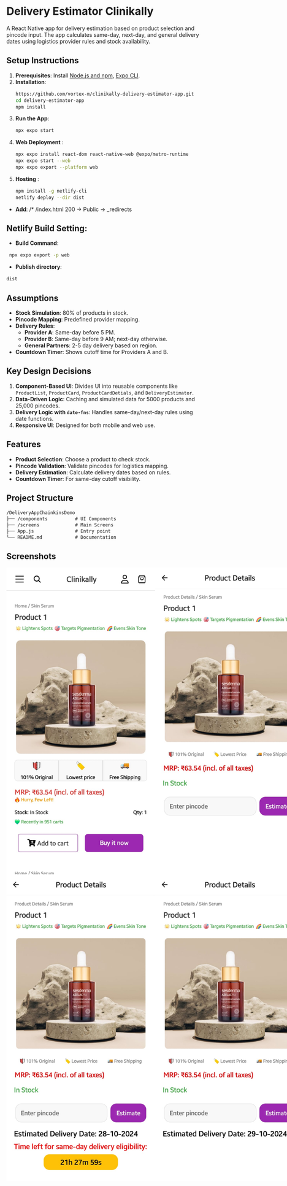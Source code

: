 
# Delivery Estimator Clinikally

A React Native app for delivery estimation based on product selection and pincode input. The app calculates same-day, next-day, and general delivery dates using logistics provider rules and stock availability.

## Setup Instructions

1. **Prerequisites**: Install [Node.js and npm](https://nodejs.org/), [Expo CLI](https://docs.expo.dev/get-started/installation/).
2. **Installation**:
   ```bash
   https://github.com/vortex-m/clinikally-delivery-estimator-app.git
   cd delivery-estimator-app
   npm install
   ```
3. **Run the App**:
   ```bash
   npx expo start
   ```
4. **Web Deployment** :
    ```bash
    npx expo install react-dom react-native-web @expo/metro-runtime
    npx expo start --web
    npx expo export --platform web
    ```
5. **Hosting** :
   ```bash
   npm install -g netlify-cli
   netlify deploy --dir dist
   ```
 - **Add**: /*    /index.html   200 -> Public -> _redirects

## **Netlify Build Setting**:
   - **Build Command**:
   ```bash
    npx expo export -p web
   ```
   - **Publish directory**:
   ```bash
   dist
   ```

## Assumptions

- **Stock Simulation**: 80% of products in stock.
- **Pincode Mapping**: Predefined provider mapping.
- **Delivery Rules**:
  - **Provider A**: Same-day before 5 PM.
  - **Provider B**: Same-day before 9 AM; next-day otherwise.
  - **General Partners**: 2-5 day delivery based on region.
- **Countdown Timer**: Shows cutoff time for Providers A and B.

## Key Design Decisions

1. **Component-Based UI**: Divides UI into reusable components like `ProductList`, `ProductCard`, `ProductCardDetials`, and `DeliveryEstimator`.
2. **Data-Driven Logic**: Caching and simulated data for 5000 products and 25,000 pincodes.
3. **Delivery Logic with `date-fns`**: Handles same-day/next-day rules using date functions.
4. **Responsive UI**: Designed for both mobile and web use.

## Features

- **Product Selection**: Choose a product to check stock.
- **Pincode Validation**: Validate pincodes for logistics mapping.
- **Delivery Estimation**: Calculate delivery dates based on rules.
- **Countdown Timer**: For same-day cutoff visibility.
  
## Project Structure

```
/DeliveryAppChainkinsDemo
├── /components          # UI Components
├── /screens             # Main Screens
├── App.js               # Entry point
└── README.md            # Documentation
```
## Screenshots

<div style="display: flex; justify-content: space-between;">
  <img src="https://raw.githubusercontent.com/vortex-m/clinikally-delivery-estimator-app/main/assets/appUi/1First.jpg" alt="First Screen" width="400" height="800">
  <img src="https://raw.githubusercontent.com/vortex-m/clinikally-delivery-estimator-app/main/assets/appUi/2Second.jpg" alt="Second Screen" width="400" height="800">
</div>

<div style="display: flex; justify-content: space-between;">
  <img src="https://raw.githubusercontent.com/vortex-m/clinikally-delivery-estimator-app/main/assets/appUi/3Third.jpg" alt="Third Screen" width="400" height="800">
  <img src="https://raw.githubusercontent.com/vortex-m/clinikally-delivery-estimator-app/main/assets/appUi/4Fourth.jpg" alt="Fourth Screen" width="400" height="800">
</div>
